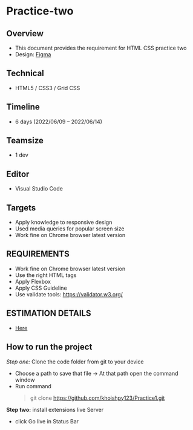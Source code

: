 # Practice-two

## Overview

- This document provides the requirement for HTML CSS practice two
- Design: [Figma](https://www.figma.com/file/zevqdbURmAQFqIHuPhcEBw/Landing-page-template?node-id=0%3A1)

## Technical

- HTML5 / CSS3 / Grid CSS

## Timeline

- 6 days (2022/06/09 – 2022/06/14)

## Teamsize

- 1 dev

## Editor

- Visual Studio Code

## Targets

- Apply knowledge to responsive design
- Used media queries for popular screen size
- Work fine on Chrome browser latest version

## REQUIREMENTS

- Work fine on Chrome browser latest version
- Use the right HTML tags
- Apply Flexbox
- Apply CSS Guideline
- Use validate tools: https://validator.w3.org/

## ESTIMATION DETAILS

- [Here](https://docs.google.com/document/d/14FRqdhy1yAckt7WoYkJZvKHwWhB-KRzumiSEN1D4GVU/edit#)

## How to run the project

*Step one:* Clone the code folder from git to your device

- Choose a path to save that file -> At that path open the command window
- Run command
  > git clone https://github.com/khoishpy123/Practice1.git

**Step two:** install extensions live Server
- click Go live in Status Bar

